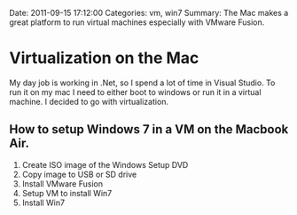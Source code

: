 Date: 2011-09-15 17:12:00
Categories: vm, win7
Summary: The Mac makes a great platform to run virtual machines especially with VMware Fusion.

# Virtualization on the Mac
My day job is working in .Net, so I spend a lot of time in Visual Studio. To run it on my mac I need to either boot to windows or run it in a virtual machine. I decided to go with virtualization.
 
How to setup Windows 7 in a VM on the Macbook Air.
---
1. Create ISO image of the Windows Setup DVD
2. Copy image to USB or SD drive
3. Install VMware Fusion
4. Setup VM to install Win7
5. Install Win7
